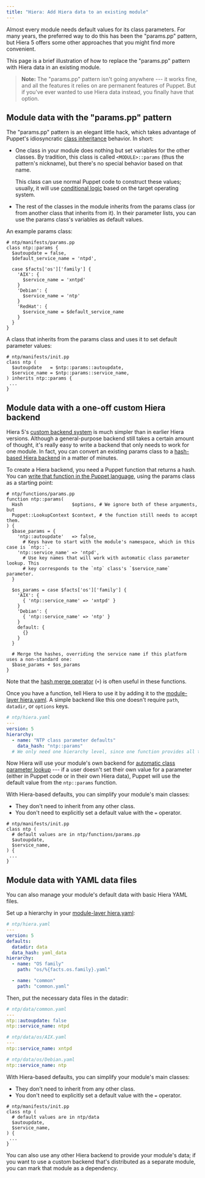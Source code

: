 ```yaml
---
title: "Hiera: Add Hiera data to an existing module"
---
```


[hash merge operator]: ./lang_expressions.html#merging
[class inheritance]: todo
[conditional logic]: todo
[module layer]: todo
[custom backend system]: todo
[data_hash]: todo
[functions_puppet]: todo
[automatic class parameter lookup]: todo


Almost every module needs default values for its class parameters. For many years, the preferred way to do this has been the "params.pp" pattern, but Hiera 5 offers some other approaches that you might find more convenient.

This page is a brief illustration of how to replace the "params.pp" pattern with Hiera data in an existing module.

> **Note:** The "params.pp" pattern isn't going anywhere --- it works fine, and all the features it relies on are permanent features of Puppet. But if you've ever wanted to use Hiera data instead, you finally have that option.


## Module data with the "params.pp" pattern

The "params.pp" pattern is an elegant little hack, which takes advantage of Puppet's idiosyncratic [class inheritance][] behavior. In short:

* One class in your module does nothing but set variables for the other classes. By tradition, this class is called `<MODULE>::params` (thus the pattern's nickname), but there's no special behavior based on that name.

    This class can use normal Puppet code to construct these values; usually, it will use [conditional logic][] based on the target operating system.
* The rest of the classes in the module inherits from the params class (or from another class that inherits from it). In their parameter lists, you can use the params class's variables as default values.

An example params class:

``` puppet
# ntp/manifests/params.pp
class ntp::params {
  $autoupdate = false,
  $default_service_name = 'ntpd',

  case $facts['os']['family'] {
    'AIX': {
      $service_name = 'xntpd'
    }
    'Debian': {
      $service_name = 'ntp'
    }
    'RedHat': {
      $service_name = $default_service_name
    }
  }
}
```

A class that inherits from the params class and uses it to set default parameter values:

``` puppet
# ntp/manifests/init.pp
class ntp (
  $autoupdate   = $ntp::params::autoupdate,
  $service_name = $ntp::params::service_name,
) inherits ntp::params {
 ...
}
```


## Module data with a one-off custom Hiera backend

Hiera 5's [custom backend system][] is much simpler than in earlier Hiera versions. Although a general-purpose backend still takes a certain amount of thought, it's really easy to write a backend that only needs to work for one module. In fact, you can convert an existing params class to a [hash-based Hiera backend][data_hash] in a matter of minutes.

To create a Hiera backend, you need a Puppet function that returns a hash. You can [write that function in the Puppet language][functions_puppet], using the params class as a starting point:

``` puppet
# ntp/functions/params.pp
function ntp::params(
  Hash                  $options, # We ignore both of these arguments, but
  Puppet::LookupContext $context, # the function still needs to accept them.
) {
  $base_params = {
    'ntp::autoupdate'   => false,
      # Keys have to start with the module's namespace, which in this case is `ntp::`.
    'ntp::service_name' => 'ntpd',
      # Use key names that will work with automatic class parameter lookup. This
      # key corresponds to the `ntp` class's `$service_name` parameter.
  }

  $os_params = case $facts['os']['family'] {
    'AIX': {
      { 'ntp::service_name' => 'xntpd' }
    }
    'Debian': {
      { 'ntp::service_name' => 'ntp' }
    }
    default: {
      {}
    }
  }

  # Merge the hashes, overriding the service name if this platform uses a non-standard one:
  $base_params + $os_params
}
```

Note that the [hash merge operator][] (`+`) is often useful in these functions.

Once you have a function, tell Hiera to use it by adding it to the [module-layer hiera.yaml][module layer]. A simple backend like this one doesn't require `path`, `datadir`, or `options` keys.

``` yaml
# ntp/hiera.yaml
---
version: 5
hierarchy:
  - name: "NTP class parameter defaults"
    data_hash: "ntp::params"
  # We only need one hierarchy level, since one function provides all the data.
```

Now Hiera will use your module's own backend for [automatic class parameter lookup][] --- if a user doesn't set their own value for a parameter (either in Puppet code or in their own Hiera data), Puppet will use the default value from the `ntp::params` function.

With Hiera-based defaults, you can simplify your module's main classes:

* They don't need to inherit from any other class.
* You don't need to explicitly set a default value with the `=` operator.

``` puppet
# ntp/manifests/init.pp
class ntp (
  # default values are in ntp/functions/params.pp
  $autoupdate,
  $service_name,
) {
 ...
}
```


## Module data with YAML data files

You can also manage your module's default data with basic Hiera YAML files.

Set up a hierarchy in your [module-layer hiera.yaml][module layer]:

``` yaml
# ntp/hiera.yaml
---
version: 5
defaults:
  datadir: data
  data_hash: yaml_data
hierarchy:
  - name: "OS family"
    path: "os/%{facts.os.family}.yaml"

  - name: "common"
    path: "common.yaml"
```

Then, put the necessary data files in the datadir:

``` yaml
# ntp/data/common.yaml
---
ntp::autoupdate: false
ntp::service_name: ntpd

# ntp/data/os/AIX.yaml
---
ntp::service_name: xntpd

# ntp/data/os/Debian.yaml
ntp::service_name: ntp
```

With Hiera-based defaults, you can simplify your module's main classes:

* They don't need to inherit from any other class.
* You don't need to explicitly set a default value with the `=` operator.

``` puppet
# ntp/manifests/init.pp
class ntp (
  # default values are in ntp/data
  $autoupdate,
  $service_name,
) {
 ...
}
```

You can also use any other Hiera backend to provide your module's data; if you want to use a custom backend that's distributed as a separate module, you can mark that module as a dependency.
